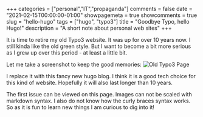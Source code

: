 +++
categories = ["personal","IT","propaganda"]
comments = false
date = "2021-02-15T00:00:00-01:00"
showpagemeta = true
showcomments = true
slug = "hello-hugo"
tags = ["hugo", "typo3"]
title = "Goodbye Typo, hello Hugo!"
description = "A short note about personal web sites"
+++

It is time to retire my old Typo3 website.
It was up for over 10 years now.
I still kinda like the old green style.
But I want to become a bit more serious as I grew up over this period - at least a little bit.

Let me take a screenshot to keep the good memories:
![Old Typo3 Page](img/old_typo3_website_small.png)

I replace it with this fancy new hugo blog.
I think it is a good tech choice for this kind of website.
Hopefully it will also last longer than 10 years.

The first issue can be viewed on this page.
Images can not be scaled with markdown syntax.
I also do not know how the curly braces syntax works.
So as it is fun to learn new things I am curious to dig into it!


